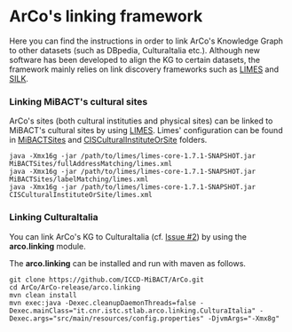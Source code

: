 # ArCo's linking framework

Here you can find the instructions in order to link ArCo's Knowledge Graph to other datasets (such as DBpedia, CulturaItalia etc.).
Although new software has been developed to align the KG to certain datasets, the framework mainly relies on link discovery frameworks such as [LIMES](https://github.com/dice-group/LIMES) and [SILK](http://silkframework.org/).

### Linking MiBACT's cultural sites

ArCo's sites (both cultural instituties and physical sites) can be linked to MiBACT's cultural sites by using [LIMES](https://github.com/dice-group/LIMES).
Limes' configuration can be found in [MiBACTSites](MiBACTSites) and [CISCulturalInstituteOrSite](CISCulturalInstituteOrSite) folders.


```
java -Xmx16g -jar /path/to/limes/limes-core-1.7.1-SNAPSHOT.jar MiBACTSites/fullAddressMatching/limes.xml
java -Xmx16g -jar /path/to/limes/limes-core-1.7.1-SNAPSHOT.jar MiBACTSites/labelMatching/limes.xml
java -Xmx16g -jar /path/to/limes/limes-core-1.7.1-SNAPSHOT.jar CISCulturalInstituteOrSite/limes.xml
```

### Linking CulturaItalia

You can link ArCo's KG to CulturaItalia (cf. [Issue #2](https://github.com/ICCD-MiBACT/ArCo/issues/2)) by using the **arco.linking** module.

The **arco.linking** can be installed and run with maven as follows.

```
git clone https://github.com/ICCD-MiBACT/ArCo.git
cd ArCo/ArCo-release/arco.linking
mvn clean install
mvn exec:java -Dexec.cleanupDaemonThreads=false -Dexec.mainClass="it.cnr.istc.stlab.arco.linking.CulturaItalia" -Dexec.args="src/main/resources/config.properties" -DjvmArgs="-Xmx8g"
```





